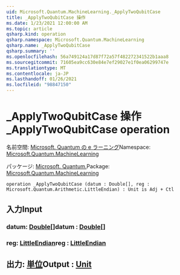 ```yaml
---
uid: Microsoft.Quantum.MachineLearning._ApplyTwoQubitCase
title: _ApplyTwoQubitCase 操作
ms.date: 1/23/2021 12:00:00 AM
ms.topic: article
qsharp.kind: operation
qsharp.namespace: Microsoft.Quantum.MachineLearning
qsharp.name: _ApplyTwoQubitCase
qsharp.summary: ''
ms.openlocfilehash: 56a749124a17d87f72a57f482272341522b1aaa8
ms.sourcegitcommit: 71605ea9cc630e84e7ef29027e1f0ea06299747e
ms.translationtype: MT
ms.contentlocale: ja-JP
ms.lasthandoff: 01/26/2021
ms.locfileid: "98847150"
---
```

# <a name="_applytwoqubitcase-operation"></a><span data-ttu-id="11871-102">_ApplyTwoQubitCase 操作</span><span class="sxs-lookup"><span data-stu-id="11871-102">_ApplyTwoQubitCase operation</span></span>

<span data-ttu-id="11871-103">名前空間: [Microsoft. Quantum の e ラーニング](xref:Microsoft.Quantum.MachineLearning)</span><span class="sxs-lookup"><span data-stu-id="11871-103">Namespace: [Microsoft.Quantum.MachineLearning](xref:Microsoft.Quantum.MachineLearning)</span></span>

<span data-ttu-id="11871-104">パッケージ: [Microsoft. Quantum.](https://nuget.org/packages/Microsoft.Quantum.MachineLearning)</span><span class="sxs-lookup"><span data-stu-id="11871-104">Package: [Microsoft.Quantum.MachineLearning](https://nuget.org/packages/Microsoft.Quantum.MachineLearning)</span></span>




```qsharp
operation _ApplyTwoQubitCase (datum : Double[], reg : Microsoft.Quantum.Arithmetic.LittleEndian) : Unit is Adj + Ctl
```


## <a name="input"></a><span data-ttu-id="11871-105">入力</span><span class="sxs-lookup"><span data-stu-id="11871-105">Input</span></span>

### <a name="datum--double"></a><span data-ttu-id="11871-106">datum: [Double](xref:microsoft.quantum.lang-ref.double)[]</span><span class="sxs-lookup"><span data-stu-id="11871-106">datum : [Double](xref:microsoft.quantum.lang-ref.double)[]</span></span>




### <a name="reg--littleendian"></a><span data-ttu-id="11871-107">reg: [LittleEndian](xref:Microsoft.Quantum.Arithmetic.LittleEndian)</span><span class="sxs-lookup"><span data-stu-id="11871-107">reg : [LittleEndian](xref:Microsoft.Quantum.Arithmetic.LittleEndian)</span></span>





## <a name="output--unit"></a><span data-ttu-id="11871-108">出力: [単位](xref:microsoft.quantum.lang-ref.unit)</span><span class="sxs-lookup"><span data-stu-id="11871-108">Output : [Unit](xref:microsoft.quantum.lang-ref.unit)</span></span>

